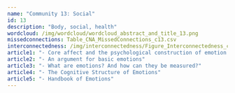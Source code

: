```yaml
---
name: "Community 13: Social"
id: 13
description: "Body, social, health"
wordcloud: /img/wordcloud/wordcloud_abstract_and_title_13.png
missedconnections: Table_CNA_MissedConnections_c13.csv
interconnectedness: /img/interconnectedness/Figure_Interconnectedness_c13.png
article1: "- Core affect and the psychological construction of emotion."
article2: "- An argument for basic emotions"
article3: "- What are emotions? And how can they be measured?"
article4: "- The Cognitive Structure of Emotions"
article5: "- Handbook of Emotions"
---
```

